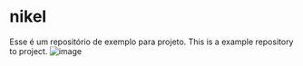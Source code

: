 # nikel

Esse é um repositório de exemplo para projeto.
This is a example repository to project.
![image](https://user-images.githubusercontent.com/52748492/225920852-ef0adaf5-22f7-41f6-9376-33843ff3baf6.png)




